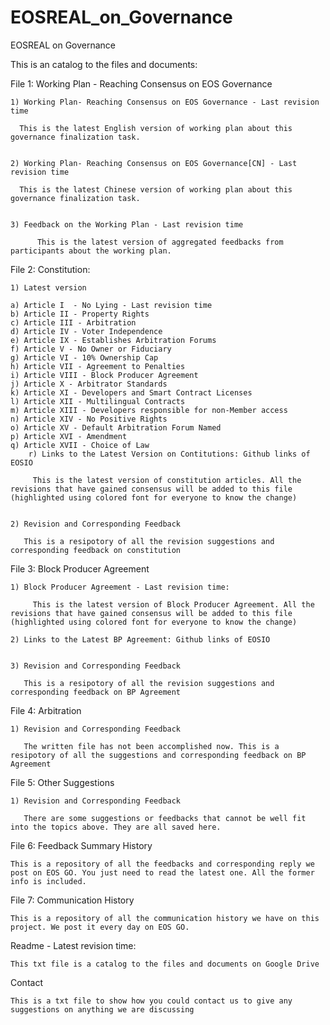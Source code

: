 # EOSREAL_on_Governance
EOSREAL on Governance


This is an catalog to the files and documents:

File 1: Working Plan - Reaching Consensus on EOS Governance

    
    1) Working Plan- Reaching Consensus on EOS Governance - Last revision time
         
	  This is the latest English version of working plan about this governance finalization task.


    2) Working Plan- Reaching Consensus on EOS Governance[CN] - Last revision time
         
	  This is the latest Chinese version of working plan about this governance finalization task.


    3) Feedback on the Working Plan - Last revision time

          This is the latest version of aggregated feedbacks from participants about the working plan.



File 2: Constitution:

    1) Latest version

	a) Article I  - No Lying - Last revision time
	b) Article II - Property Rights
	c) Article III - Arbitration
	d) Article IV - Voter Independence
	e) Article IX - Establishes Arbitration Forums
	f) Article V - No Owner or Fiduciary
	g) Article VI - 10% Ownership Cap
	h) Article VII - Agreement to Penalties
	i) Article VIII - Block Producer Agreement
	j) Article X - Arbitrator Standards
	k) Article XI - Developers and Smart Contract Licenses
	l) Article XII - Multilingual Contracts
	m) Article XIII - Developers responsible for non-Member access
	n) Article XIV - No Positive Rights
	o) Article XV - Default Arbitration Forum Named
	p) Article XVI - Amendment
	q) Article XVII - Choice of Law
        r) Links to the Latest Version on Contitutions: Github links of EOSIO
         
         This is the latest version of constitution articles. All the revisions that have gained consensus will be added to this file (highlighted using colored font for everyone to know the change)

    
    2) Revision and Corresponding Feedback

       This is a resipotory of all the revision suggestions and corresponding feedback on constitution



File 3: Block Producer Agreement

    1) Block Producer Agreement - Last revision time: 
         
         This is the latest version of Block Producer Agreement. All the revisions that have gained consensus will be added to this file (highlighted using colored font for everyone to know the change)

    2) Links to the Latest BP Agreement: Github links of EOSIO
    

    3) Revision and Corresponding Feedback

       This is a resipotory of all the revision suggestions and corresponding feedback on BP Agreement


File 4: Arbitration

    1) Revision and Corresponding Feedback

       The written file has not been accomplished now. This is a resipotory of all the suggestions and corresponding feedback on BP Agreement


File 5: Other Suggestions

    1) Revision and Corresponding Feedback

       There are some suggestions or feedbacks that cannot be well fit into the topics above. They are all saved here.


File 6: Feedback Summary History

    This is a repository of all the feedbacks and corresponding reply we post on EOS GO. You just need to read the latest one. All the former info is included.   


File 7: Communication History
    
    This is a repository of all the communication history we have on this project. We post it every day on EOS GO.



Readme - Latest revision time:

    This txt file is a catalog to the files and documents on Google Drive


Contact

    This is a txt file to show how you could contact us to give any suggestions on anything we are discussing